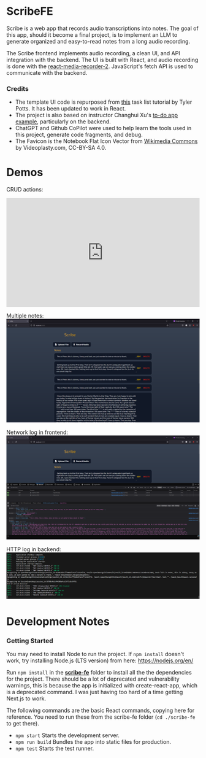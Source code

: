# ScribeFE

Scribe is a web app that records audio transcriptions into notes. The goal of this app, should it become a final project, is to implement an LLM to generate organized and easy-to-read notes from a long audio recording.

The Scribe frontend implements audio recording, a clean UI, and API integration with the backend. The UI is built with React, and audio recording is done with the [react-media-recorder-2](https://www.npmjs.com/package/react-media-recorder-2). JavaScript's fetch API is used to communicate with the backend.

### Credits

* The template UI code is repurposed from [this](https://www.youtube.com/watch?v=MkESyVB4oUw) task list tutorial by Tyler Potts. It has been updated to work in React. 
* The project is also based on instructor Changhui Xu's [to-do app example](https://github.com/changhuixu/CS3980-2024/tree/main/my_todo_app), particularly on the backend. 
* ChatGPT and Github CoPilot were used to help learn the tools used in this project, generate code fragments, and debug. 
* The Favicon is the Notebook Flat Icon Vector from [Wikimedia Commons](https://commons.wikimedia.org/wiki/File:Notebook_Flat_Icon_Vector.svg) by Videoplasty.com, CC-BY-SA 4.0.

# Demos

CRUD actions:
    <div style="position: relative; padding-bottom: 56.25%; height: 0;"><iframe src="https://www.loom.com/embed/1466ae1d1391430f85811b4509db6963?sid=2d92dc7d-2565-473f-86ab-683af466f3fc" frameborder="0" webkitallowfullscreen mozallowfullscreen allowfullscreen style="position: absolute; top: 0; left: 0; width: 100%; height: 100%;"></iframe></div>

Multiple notes:
    ![](./screenshots/Multiple_notes.png)

Network log in frontend:
    ![](./screenshots/Network_log.png)

HTTP log in backend:
    ![](./screenshots/HTTP_log.png)

# Development Notes

### Getting Started

You may need to install Node to run the project. If ```npm install``` doesn't work, try installing Node.js (LTS version) from here: https://nodejs.org/en/

Run ```npm install``` in the <b><u>scribe-fe</u></b> folder to install all the the dependencies for the project. There should be a lot of deprecated and vulnerability warnings, this is because the app is initialized with create-react-app, which is a deprecated command. I was just having too hard of a time getting Next.js to work.

The following commands are the basic React commands, copying here for reference. You need to run these from the scribe-fe folder (```cd ./scribe-fe``` to get there).

* ```npm start``` Starts the development server.
* ```npm run build```  Bundles the app into static files for production.
* ```npm test``` Starts the test runner.

